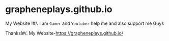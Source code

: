 # grapheneplays.github.io
My Website !#/.
I am ```Gamer``` and ```Youtuber``` help me and also support me Guys

Thanks!#/.
My Website-https://grapheneplays.github.io/

